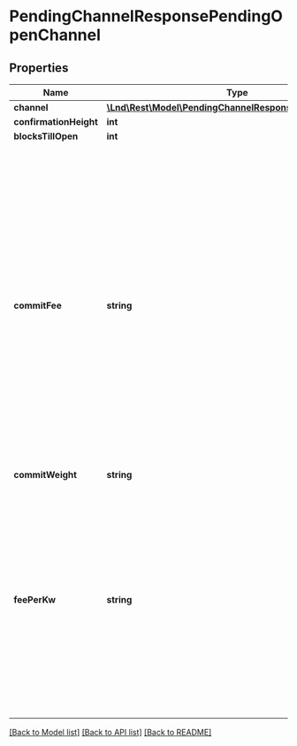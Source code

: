 # PendingChannelResponsePendingOpenChannel

## Properties
Name | Type | Description | Notes
------------ | ------------- | ------------- | -------------
**channel** | [**\Lnd\Rest\Model\PendingChannelResponsePendingChannel**](PendingChannelResponsePendingChannel.md) |  | [optional] 
**confirmationHeight** | **int** |  | [optional] 
**blocksTillOpen** | **int** |  | [optional] 
**commitFee** | **string** | * The amount calculated to be paid in fees for the current set of commitment transactions. The fee amount is persisted with the channel in order to allow the fee amount to be removed and recalculated with each channel state update, including updates that happen after a system restart. | [optional] 
**commitWeight** | **string** |  | [optional] 
**feePerKw** | **string** | * The required number of satoshis per kilo-weight that the requester will pay at all times, for both the funding transaction and commitment transaction. This value can later be updated once the channel is open. | [optional] 

[[Back to Model list]](../README.md#documentation-for-models) [[Back to API list]](../README.md#documentation-for-api-endpoints) [[Back to README]](../README.md)


